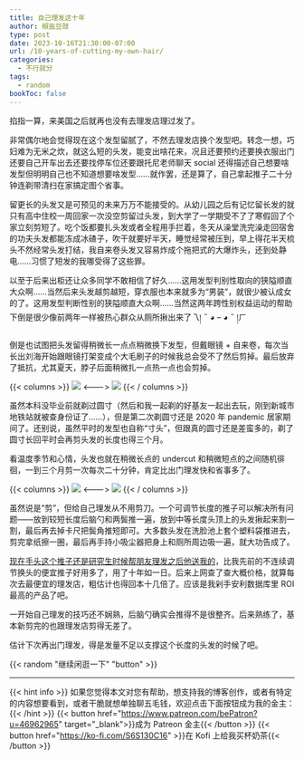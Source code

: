 ```yaml
---
title: 自己理发这十年
author: 椒盐豆豉
type: post
date: 2023-10-16T21:30:00-07:00
url: /10-years-of-cutting-my-own-hair/
categories:
  - 不行就分
tags:
  - random
bookToc: false
---
```


掐指一算，来美国之后就再也没有去理发店理过发了。

非常偶尔地会觉得现在这个发型留腻了，不然去理发店换个发型吧。转念一想，巧妇难为无米之炊，就这么短的头发，能变出啥花来，况且还要预约还要换衣服出门还要自己开车出去还要找停车位还要跟托尼老师聊天 social 还得描述自己想要啥发型但明明自己也不知道想要啥发型……就作罢，还是算了，自己拿起推子二十分钟连剃带清扫在家搞定图个省事。

留更长的头发又是可预见的未来万万不能接受的。从幼儿园之后有记忆留长发的就只有高中住校一周回家一次没空剪留过头发，到大学了一学期受不了了寒假回了个家立刻剪短了。吃个饭都要扎头发或者全程用手拦着，冬天从澡堂洗完澡走回宿舍的功夫头发都能冻成冰碴子，吹干就要好半天，睡觉经常被压到，早上得花半天梳头不然经常头发打结，我自来卷头发又容易炸成个拖把式的大爆炸头，还到处静电……习惯了短发的我哪受得了这些罪。

以至于后来出柜还让众多同学不敢相信了好久……这用发型判别性取向的狭隘顺直大众啊……当然后来头发越剪越短，穿衣服也本来就多为“男装”，就很少被认成女的了。这用发型判断性别的狭隘顺直大众啊……当然这两年跨性别权益运动的帮助下倒是很少像前两年一样被热心群众从厕所揪出来了乁། ˵ ◕ – ◕ ˵ །ㄏ

倒是也试图把头发留得稍微长一点点稍微换下发型，但戴眼镜 + 自来卷，每次当长出刘海开始跟眼镜打架变成个大毛刷子的时候我总会受不了然后剪掉。最后放弃了抵抗，尤其夏天，脖子后面稍微扎一点热一点也会剪掉。

{{< columns >}}
![](https://media.douchi.space/douchi/media_attachments/files/111/248/609/377/204/591/original/9f34d18162491a5d.png)
<--->
![](https://media.douchi.space/douchi/media_attachments/files/111/248/608/963/880/408/original/fa62010768e19a1d.png)
{{< / columns >}}

虽然本科没毕业前就剃过圆寸（然后和我一起剃的好基友一起出去玩，刚到新城市地铁站就被查身份证了……），但是第二次剃圆寸还是 2020 年 pandemic 居家期间了。还别说，虽然平时的发型也自称“寸头”，但跟真的圆寸还是差蛮多的，剃了圆寸长回平时会再剪头发的长度也得三个月。

看温度季节和心情，头发也就在稍微长点的 undercut 和稍微短点的之间随机徘徊，一到三个月剪一次每次二十分钟，肯定比出门理发快和省事多了。

{{< columns >}}
![](https://media.douchi.space/douchi/media_attachments/files/111/248/582/522/175/258/original/70d9ec4a3c8c001e.png)
<--->
![](https://media.douchi.space/douchi/media_attachments/files/111/248/583/264/973/421/original/672f836249952980.png)
{{< / columns >}}

虽然说是“剪”，但给自己理发从不用剪刀。一个可调节长度的推子可以解决所有问题——放到较短长度后脑勺和两鬓推一遍，放到中等长度头顶上的头发揪起来割一割，最后再去掉卡尺把鬓角推短即可。大多数头发在洗脸池上套个塑料袋推进去，剪完拿纸擦一圈，最后再手持小吸尘器把身上和厕所周边吸一遍，就大功告成了。

[现在手头这个推子还是研究生时候帮朋友理发之后他送我的](https://amzn.to/41NwZf9)，比我先前的不连续调节换头的便宜推子好用多了，用了十年如一日。后来上网查了查大概价格，就算每次去最便宜的理发店，粗估计也得回本十几倍了。应该是我剁手安利数据库里 ROI 最高的产品了吧。

一开始自己理发的技巧还不娴熟，后脑勺确实会推得不是很整齐。后来熟练了，基本新剪完的也跟理发店剪得无差了。

估计下次再出门理发，得是发量不足以支撑这个长度的头发的时候了吧。

{{< random "继续闲逛一下" "button" >}}

---
{{< hint info >}}
如果您觉得本文对您有帮助，想支持我的博客创作，或者有特定的内容想要看到，或者干脆就想单独聊五毛钱，欢迎点击下面按钮成为我的金主：
{{< /hint >}}
{{< button href="https://www.patreon.com/bePatron?u=46962965" target="_blank">}}成为 Patreon 金主{{< /button >}}
{{< button href="https://ko-fi.com/S6S130C16" >}}在 Kofi 上给我买杯奶茶{{< /button >}}
